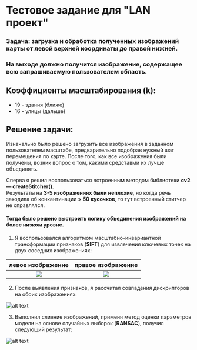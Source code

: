 # Тестовое задание для "LAN проект"
### Задача: загрузка и обработка полученных изображений карты от левой верхней координаты до правой нижней.
### На выходе должно получится изображение, содержащее всю запрашиваемую пользователем область.

## Коэффициенты масштабирования (k):
* 19 - здания (ближе)
* 16 - улицы (дальше)

## Решение задачи:
Изначально было решено загрузить все изображения в заданном пользователем масштабе, предварительно подобрав нужный шаг перемещения по карте.
После того, как все изображения были получены, возник вопрос о том, какими средставми их лучше объединять.

Сперва я решил воспользоваться встроенным методом библиотеки **cv2 — createStitcher()**.  
Результаты на **3-5 изображениях были неплохие**, но когда речь заходила об конкантинации **> 50 кусочков**, то тут встроенный ститчер не справлялся.

#### Тогда было решено выстроить логику объединения изображений на более низком уровне.

1. Я воспользовался алгоритмом масштабно-инвариантной трансформации признаков (**SIFT**) для извлечения ключевых точек на двух соседних изображениях:

левое изображение             |  правое изображение
:-------------------------:|:-------------------------:
![](https://sun9-62.userapi.com/c854320/v854320936/1e279d/mb2293XMj4o.jpg)  |  ![](https://sun9-56.userapi.com/c854320/v854320936/1e27a5/M2cgBlaLVVU.jpg)

2. После выявления признаков, я рассчитал совпадения дискрипторов на обоих изображениях:

![alt text](https://sun9-71.userapi.com/c854320/v854320936/1e27b4/xsIpyrRFw9s.jpg)

3. Выполнил слияние изображений, применя метод оценки параметров модели на основе случайных выборок (**RANSAC**),
  получил следующий результат:
  
  ![alt text](https://sun9-23.userapi.com/c854320/v854320936/1e27bb/RPsiSIlanYo.jpg)
  
